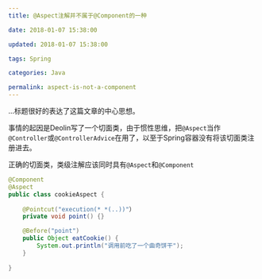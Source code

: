 ```yaml
---
title: @Aspect注解并不属于@Component的一种

date: 2018-01-07 15:38:00

updated: 2018-01-07 15:38:00

tags: Spring

categories: Java

permalink: aspect-is-not-a-component
---
```


...标题很好的表达了这篇文章的中心思想。

事情的起因是Deolin写了一个切面类，由于惯性思维，把`@Aspect`当作`@Controller`或`@ControllerAdvice`在用了，以至于Spring容器没有将该切面类注册进去。

正确的切面类，类级注解应该同时具有`@Aspect`和`@Component`

~~~java
@Component
@Aspect
public class cookieAspect {
    
	@Pointcut("execution(* *(..))"）
    private void point() {}

    @Before("point")
    public Object eatCookie() {
        System.out.println("调用前吃了一个曲奇饼干");
    }
    
}
~~~



